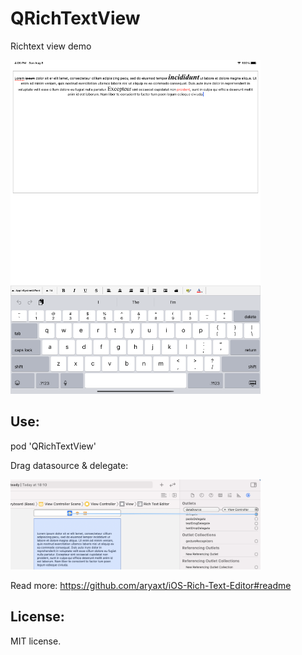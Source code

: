 # QRichTextView
Richtext view demo

<img src="image/image.png" width="400">

## Use:

pod 'QRichTextView'

Drag datasource & delegate:

<img src="image/sample.png" width="400">

Read more:
https://github.com/aryaxt/iOS-Rich-Text-Editor#readme

## License: 
MIT license.

